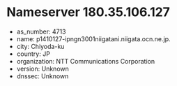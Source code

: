 # Nameserver 180.35.106.127

* as_number: 4713
* name: p1410127-ipngn3001niigatani.niigata.ocn.ne.jp.
* city: Chiyoda-ku
* country: JP
* organization: NTT Communications Corporation
* version: Unknown
* dnssec: Unknown
